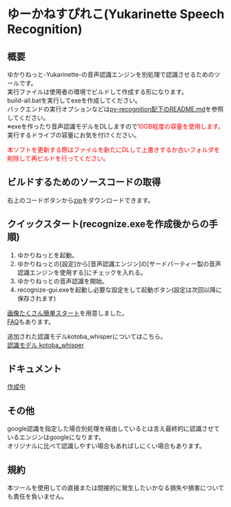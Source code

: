 # ゆーかねすぴれこ(Yukarinette Speech Recognition)

## 概要
ゆかりねっと-Yukarinette-の音声認識エンジンを別処理で認識させるためのツールです。  
実行ファイルは使用者の環境でビルドして作成する形になります。  
build-all.batを実行してexeを作成してください。  
バックエンドの実行オプションなどは[py-recognition配下のREADME.md](src/py-recognition/README.md)を参照してください。  
※exeを作ったり音声認識モデルをDLしますので<span style="color: red; ">10GB程度の容量を使用します。</span>  
実行するドライブの容量にお気を付けください。

<span style="color: red; ">本ソフトを更新する際はファイルを新たにDLして上書きするか古いフォルダを削除して再ビルドを行ってください。</span>

## ビルドするためのソースコードの取得
右上のコードボタンから[zip](https://gitlab.com/HARUKei66494739/recognize/-/archive/main/recognize-main.zip)をダウンロードできます。

## クイックスタート(recognize.exeを作成後からの手順)
1. ゆかりねっとを起動。  
2. ゆかりねっとの[設定]から[音声認識エンジン]の[サードパーティー製の音声認識エンジンを使用する]にチェックを入れる。  
3. ゆかりねっとの音声認識を開始。  
4. recognize-gui.exeを起動し必要な設定をして起動ボタン(設定は次回以降に保存されます)

[画像たくさん簡単スタート](docs/KANTAN.md)を用意しました。  
[FAQ](docs/FAQ.md)もあります。

追加された認識モデルkotoba_whisperについてはこちら。  
[認識モデル kotoba_whisper](docs/KOTOBA_WHISPER.md)

## ドキュメント
[作成中](docs/index.md)

## その他
google認識を指定した場合別処理を経由しているとは言え最終的に認識させているエンジンはgoogleになります。  
オリジナルに比べて認識しやすい場合もあればしにくい場合もあります。  

## 規約
本ツールを使用しての直接または間接的に発生したいかなる損失や損害についても責任を負いません。

